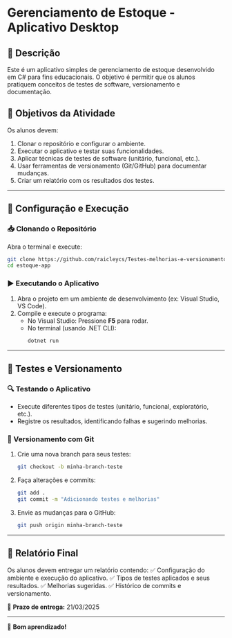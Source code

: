 # Gerenciamento de Estoque - Aplicativo Desktop

## 📌 Descrição
Este é um aplicativo simples de gerenciamento de estoque desenvolvido em C# para fins educacionais. O objetivo é permitir que os alunos pratiquem conceitos de testes de software, versionamento e documentação.

## 🎯 Objetivos da Atividade
Os alunos devem:
1. Clonar o repositório e configurar o ambiente.
2. Executar o aplicativo e testar suas funcionalidades.
3. Aplicar técnicas de testes de software (unitário, funcional, etc.).
4. Usar ferramentas de versionamento (Git/GitHub) para documentar mudanças.
5. Criar um relatório com os resultados dos testes.

---

## 🔧 Configuração e Execução
### 📥 Clonando o Repositório
Abra o terminal e execute:
```sh
git clone https://github.com/raicleycs/Testes-melhorias-e-versionamento-de-aplicativo-desktop.git
cd estoque-app
```

### ▶️ Executando o Aplicativo
1. Abra o projeto em um ambiente de desenvolvimento (ex: Visual Studio, VS Code).
2. Compile e execute o programa:
   - No Visual Studio: Pressione **F5** para rodar.
   - No terminal (usando .NET CLI):
     ```sh
     dotnet run
     ```

---

## 🧪 Testes e Versionamento
### 🔍 Testando o Aplicativo
- Execute diferentes tipos de testes (unitário, funcional, exploratório, etc.).
- Registre os resultados, identificando falhas e sugerindo melhorias.

### 💾 Versionamento com Git
1. Crie uma nova branch para seus testes:
   ```sh
   git checkout -b minha-branch-teste
   ```
2. Faça alterações e commits:
   ```sh
   git add .
   git commit -m "Adicionando testes e melhorias"
   ```
3. Envie as mudanças para o GitHub:
   ```sh
   git push origin minha-branch-teste
   ```

---

## 📄 Relatório Final
Os alunos devem entregar um relatório contendo:
✅ Configuração do ambiente e execução do aplicativo.
✅ Tipos de testes aplicados e seus resultados.
✅ Melhorias sugeridas.
✅ Histórico de commits e versionamento.

📌 **Prazo de entrega:** 21/03/2025

---

🚀 **Bom aprendizado!**